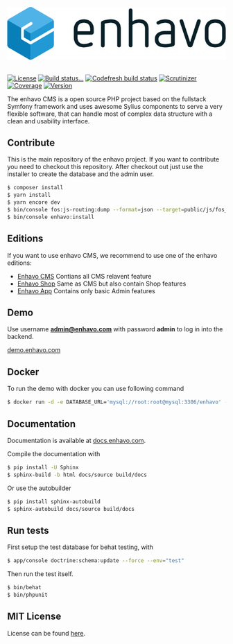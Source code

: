 ![alt text](assets/enhavo/images/enhavo.svg "enhavo")
<br/>
<br/>

[![License](https://img.shields.io/packagist/l/enhavo/enhavo.svg)](https://packagist.org/packages/enhavo/enhavo)
[![Build status...](https://api.travis-ci.org/enhavo/enhavo.svg?branch=master)](https://travis-ci.org/enhavo/enhavo)
[![Codefresh build status]( https://g.codefresh.io/api/badges/pipeline/gseidel/enhavo%2Fenhavo%2Fenhavo?type=cf-1)]( https://g.codefresh.io/public/accounts/gseidel/pipelines/enhavo/enhavo/enhavo)
[![Scrutinizer](https://scrutinizer-ci.com/g/enhavo/enhavo/badges/quality-score.png?b=master)](https://scrutinizer-ci.com/g/enhavo/enhavo)
[![Coverage](https://scrutinizer-ci.com/g/enhavo/enhavo/badges/coverage.png?b=master)](https://scrutinizer-ci.com/g/enhavo/enhavo)
[![Version](https://img.shields.io/packagist/v/enhavo/enhavo.svg)](https://packagist.org/packages/enhavo/enhavo)


The enhavo CMS is a open source PHP project based on the fullstack Symfony framework and uses awesome Sylius components
to serve a very flexible software, that can handle most of complex data structure with a clean and usability interface.

Contribute
----------

This is the main repository of the enhavo project. If you want to contribute you need to checkout this repository.
After checkout out just use the installer to create the database and the admin user.

```bash
$ composer install
$ yarn install
$ yarn encore dev
$ bin/console fos:js-routing:dump --format=json --target=public/js/fos_js_routes.json
$ bin/console enhavo:install
```

Editions
--------

If you want to use enhavo CMS, we recommend to use one of the enhavo editions:

* [Enhavo CMS](https://github.com/enhavo/enhavo-cms) Contians all CMS relavent feature
* [Enhavo Shop](https://github.com/enhavo/enhavo-shop) Same as CMS but also contain Shop features
* [Enhavo App](https://github.com/enhavo/enhavo-app) Contains only basic Admin features

Demo
----

Use username **admin@enhavo.com** with password **admin** to log in into the backend.

[demo.enhavo.com](http://demo.enhavo.com/admin/login)

Docker
------

To run the demo with docker you can use following command

```bash
$ docker run -d -e DATABASE_URL='mysql://root:root@mysql:3306/enhavo' --link 'mysql:mysql' -p '80:80' enhavo/enhavo:master
```

Documentation
-------------

Documentation is available at [docs.enhavo.com](http://docs.enhavo.com).

Compile the documentation with

```bash
$ pip install -U Sphinx
$ sphinx-build -b html docs/source build/docs
```
Or use the autobuilder

```bash
$ pip install sphinx-autobuild
$ sphinx-autobuild docs/source build/docs
```

Run tests
---------

First setup the test database for behat testing, with

```bash
$ app/console doctrine:schema:update --force --env="test"
```

Then run the test itself.

```bash
$ bin/behat
$ bin/phpunit
```

MIT License
-----------

License can be found [here](https://github.com/enhavo/enhavo/blob/master/LICENSE).